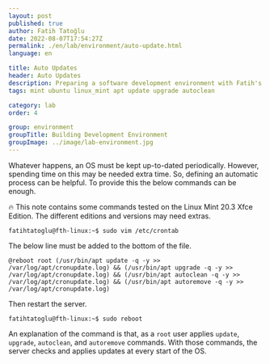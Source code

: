 ```yaml
---
layout: post
published: true
author: Fatih Tatoğlu
date: 2022-08-07T17:54:27Z
permalink: ./en/lab/environment/auto-update.html
language: en

title: Auto Updates
header: Auto Updates
description: Preparing a software development environment with Fatih's habits and preferences.
tags: mint ubuntu linux_mint apt update upgrade autoclean

category: lab
order: 4

group: environment
groupTitle: Building Development Environment
groupImage: ../image/lab-environment.jpg
---
```


Whatever happens, an OS must be kept up-to-dated periodically. However, spending time on this may be needed extra time. So, defining an automatic process can be helpful. To provide this the below commands can be enough.

🔥 This note contains some commands tested on the Linux Mint 20.3 Xfce Edition. The different editions and versions may need extras.

```shell
fatihtatoglu@fth-linux:~$ sudo vim /etc/crontab
```

The below line must be added to the bottom of the file.

```nestedtext
@reboot root (/usr/bin/apt update -q -y >> /var/log/apt/cronupdate.log) && (/usr/bin/apt upgrade -q -y >> /var/log/apt/cronupdate.log) && (/usr/bin/apt autoclean -q -y >> /var/log/apt/cronupdate.log) && (/usr/bin/apt autoremove -q -y >> /var/log/apt/cronupdate.log)
```

Then restart the server.

```shell
fatihtatoglu@fth-linux:~$ sudo reboot
```

An explanation of the command is that, as a `root` user applies `update`, `upgrade`, `autoclean`, and `autoremove` commands. With those commands, the server checks and applies updates at every start of the OS.
